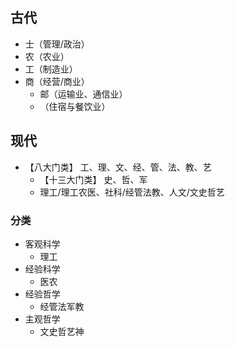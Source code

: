 ## 古代
- 士（管理/政治）
- 农（农业）
- 工（制造业）
- 商（经营/商业）
  - 邮（运输业、通信业）
  - （住宿与餐饮业）
## 现代
- 【八大门类】 工、理、文、经、管、法、教、艺
  - 【十三大门类】 史、哲、军
  - 理工/理工农医、社科/经管法教、人文/文史哲艺
### 分类
- 客观科学
    - 理工
- 经验科学
    - 医农
- 经验哲学
    - 经管法军教
- 主观哲学
    - 文史哲艺神
